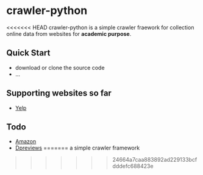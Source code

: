 crawler-python
==============

<<<<<<< HEAD
crawler-python is a simple crawler fraework for collection online data from websites for **academic purpose**.

## Quick Start

* download or clone the source code
* ...

## Supporting websites so far

* [Yelp](http://www.yelp.com)

## Todo

* [Amazon](http://www.amazon.com)
* [Dpreviews](http://www.dpreview.com)
=======
a simple crawler framework
>>>>>>> 24664a7caa883892ad229133bcfdddefc688423e
